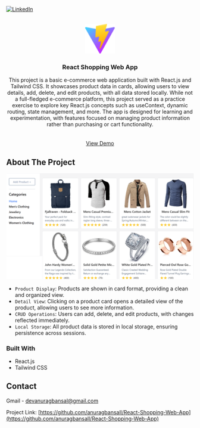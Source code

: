 [![LinkedIn][linkedin-shield]][linkedin-url]

<!-- PROJECT LOGO -->
<br />
<div align="center">
  <a href="https://react-shopping-web-app.vercel.app/">
    <img src="./public/vite.svg" alt="Logo" width="80" height="80">
  </a>

<h3 align="center">React Shopping Web App</h3>

  <p align="center">
    This project is a basic e-commerce web application built with React.js and Tailwind CSS. It showcases product data in cards, allowing users to view details, add, delete, and edit products, with all data stored locally. While not a full-fledged e-commerce platform, this project served as a practice exercise to explore key React.js concepts such as useContext, dynamic routing, state management, and more. The app is designed for learning and experimentation, with features focused on managing product information rather than purchasing or cart functionality.
    <br />
    <br />
    <br />
    <a href="https://react-shopping-web-app.vercel.app/">View Demo</a>
  </p>
</div>


<!-- ABOUT THE PROJECT -->
## About The Project

[![Product Name Screen Shot][product-screenshot]](https://react-shopping-web-app.vercel.app/)

* `Product Display`: Products are shown in card format, providing a clean and organized view.
* `Detail View`: Clicking on a product card opens a detailed view of the product, allowing users to see more information.
* `CRUD Operations`: Users can add, delete, and edit products, with changes reflected immediately.
* `Local Storage`: All product data is stored in local storage, ensuring persistence across sessions.

### Built With

* React.js
* Tailwind CSS


<!-- CONTACT -->
## Contact

Gmail - devanuragbansal@gmail.com

Project Link: [https://github.com/anuragbansall/React-Shopping-Web-App](https://github.com/anuragbansall/React-Shopping-Web-App)


<!-- MARKDOWN LINKS & IMAGES -->
[linkedin-shield]: https://img.shields.io/badge/-LinkedIn-black.svg?style=for-the-badge&logo=linkedin&colorB=555
[linkedin-url]: https://linkedin.com/in/anuragbansall
[product-screenshot]: ./public/product.png
